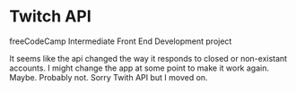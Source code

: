 # Twitch API
freeCodeCamp Intermediate Front End Development project

It seems like the api changed the way it responds to closed or non-existant accounts.
I might change the app at some point to make it work again. Maybe. Probably not.
Sorry Twith API but I moved on.
